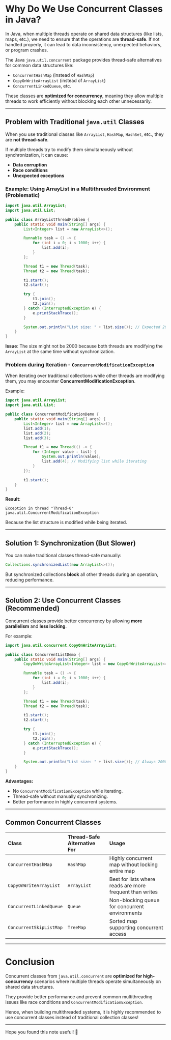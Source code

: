# Why Do We Use Concurrent Classes in Java?

In Java, when multiple threads operate on shared data structures (like lists, maps, etc.), we need to ensure that the operations are **thread-safe**. If not handled properly, it can lead to data inconsistency, unexpected behaviors, or program crashes.

The Java `java.util.concurrent` package provides thread-safe alternatives for common data structures like:
- `ConcurrentHashMap` (instead of `HashMap`)
- `CopyOnWriteArrayList` (instead of `ArrayList`)
- `ConcurrentLinkedQueue`, etc.

These classes are **optimized for concurrency**, meaning they allow multiple threads to work efficiently without blocking each other unnecessarily.

---

## Problem with Traditional `java.util` Classes

When you use traditional classes like `ArrayList`, `HashMap`, `HashSet`, etc., they are **not thread-safe**.

If multiple threads try to modify them simultaneously without synchronization, it can cause:
- **Data corruption**
- **Race conditions**
- **Unexpected exceptions**

### Example: Using ArrayList in a Multithreaded Environment (Problematic) 

```java
import java.util.ArrayList;
import java.util.List;

public class ArrayListThreadProblem {
    public static void main(String[] args) {
        List<Integer> list = new ArrayList<>();

        Runnable task = () -> {
            for (int i = 0; i < 1000; i++) {
                list.add(i);
            }
        };

        Thread t1 = new Thread(task);
        Thread t2 = new Thread(task);

        t1.start();
        t2.start();

        try {
            t1.join();
            t2.join();
        } catch (InterruptedException e) {
            e.printStackTrace();
        }

        System.out.println("List size: " + list.size()); // Expected 2000, but might be less!
    }
}
```

**Issue**: The size might not be 2000 because both threads are modifying the `ArrayList` at the same time without synchronization.


### Problem during Iteration - `ConcurrentModificationException`

When iterating over traditional collections while other threads are modifying them, you may encounter **ConcurrentModificationException**.

Example:

```java
import java.util.ArrayList;
import java.util.List;

public class ConcurrentModificationDemo {
    public static void main(String[] args) {
        List<Integer> list = new ArrayList<>();
        list.add(1);
        list.add(2);
        list.add(3);

        Thread t1 = new Thread(() -> {
            for (Integer value : list) {
                System.out.println(value);
                list.add(4); // Modifying list while iterating
            }
        });

        t1.start();
    }
}
```

**Result**:
```
Exception in thread "Thread-0" java.util.ConcurrentModificationException
```

Because the list structure is modified while being iterated.


---

## Solution 1: Synchronization (But Slower)

You can make traditional classes thread-safe manually:

```java
Collections.synchronizedList(new ArrayList<>());
```

But synchronized collections **block** all other threads during an operation, reducing performance.


---

## Solution 2: Use Concurrent Classes (Recommended)

Concurrent classes provide better concurrency by allowing **more parallelism** and **less locking**.

For example:

```java
import java.util.concurrent.CopyOnWriteArrayList;

public class ConcurrentListDemo {
    public static void main(String[] args) {
        CopyOnWriteArrayList<Integer> list = new CopyOnWriteArrayList<>();

        Runnable task = () -> {
            for (int i = 0; i < 1000; i++) {
                list.add(i);
            }
        };

        Thread t1 = new Thread(task);
        Thread t2 = new Thread(task);

        t1.start();
        t2.start();

        try {
            t1.join();
            t2.join();
        } catch (InterruptedException e) {
            e.printStackTrace();
        }

        System.out.println("List size: " + list.size()); // Always 2000
    }
}
```

**Advantages:**
- No `ConcurrentModificationException` while iterating.
- Thread-safe without manually synchronizing.
- Better performance in highly concurrent systems.

---

## Common Concurrent Classes

| Class | Thread-Safe Alternative For | Usage |
|:-----|:---------------------------|:------|
| `ConcurrentHashMap` | `HashMap` | Highly concurrent map without locking entire map |
| `CopyOnWriteArrayList` | `ArrayList` | Best for lists where reads are more frequent than writes |
| `ConcurrentLinkedQueue` | `Queue` | Non-blocking queue for concurrent environments |
| `ConcurrentSkipListMap` | `TreeMap` | Sorted map supporting concurrent access |

---

# Conclusion

Concurrent classes from `java.util.concurrent` are **optimized for high-concurrency** scenarios where multiple threads operate simultaneously on shared data structures.

They provide better performance and prevent common multithreading issues like race conditions and `ConcurrentModificationException`.

Hence, when building multithreaded systems, it is highly recommended to use concurrent classes instead of traditional collection classes!

---

Hope you found this note useful! 🚀

